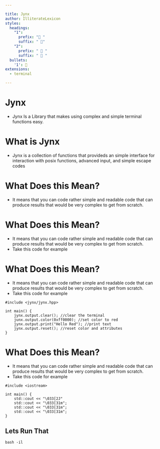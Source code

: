 ```yaml
---

title: Jynx
author: IlliterateLexicon
styles:
  headings:
    "1":
      prefix: " "
      suffix: " "
    "2":
      prefix: "  "
      suffix: "  "
  bullets:
    '1': 
extensions:
  - terminal

---
```


# Jynx
* Jynx Is a Library that makes using complex and simple terminal functions easy.

# What is Jynx
* Jynx is a collection of functions that provideds an simple interface for interaction with posix functions, advanced input, and simple escape codes

# What Does this Mean?
* It means that you can code rather simple and readable code that can produce results that would be very complex to get from scratch. 

# What Does this Mean?
* It means that you can code rather simple and readable code that can produce results that would be very complex to get from scratch. 
* Take this code for example

# What Does this Mean?
* It means that you can code rather simple and readable code that can produce results that would be very complex to get from scratch. 
* Take this code for example

```
#include <jynx/jynx.hpp>
   
int main() {
	jynx.output.clear(); //clear the terminal
	junx.output.color(0xff0000); //set color to red
	jynx.output.print("Hello Red"); //print text
	jynx.output.reset(); //reset color and attributes
}
```

# What Does this Mean?
* It means that you can code rather simple and readable code that can produce results that would be very complex to get from scratch. 
* Take this code for example

```
#include <iostream>
   
int main() {
	std::cout << "\033[2J"
	std::cout << "\033[31m";
	std::cout << "\033[31m";
	std::cout << "\033[31m";
}
```

## Lets Run That

```terminal5
bash -il 
```
